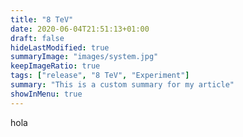```yaml
---
title: "8 TeV"
date: 2020-06-04T21:51:13+01:00
draft: false
hideLastModified: true
summaryImage: "images/system.jpg"
keepImageRatio: true
tags: ["release", "8 TeV", "Experiment"]
summary: "This is a custom summary for my article"
showInMenu: true
---
```


hola

